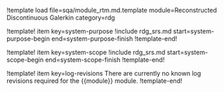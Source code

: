 !template load file=sqa/module_rtm.md.template module=Reconstructed Discontinuous Galerkin category=rdg

!template! item key=system-purpose
!include rdg_srs.md start=system-purpose-begin end=system-purpose-finish
!template-end!

!template! item key=system-scope
!include rdg_srs.md start=system-scope-begin end=system-scope-finish
!template-end!

!template! item key=log-revisions
There are currently no known log revisions required for the {{module}} module.
!template-end!
